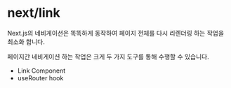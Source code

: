 # next/link

Next.js의 네비게이션은 똑똑하게 동작하여 페이지 전체를 다시 리렌더링 하는 작업을 최소화 합니다.

페이지간 네비게이션 하는 작업은 크게 두 가지 도구를 통해 수행할 수 있습니다.

* Link Component
* useRouter hook
